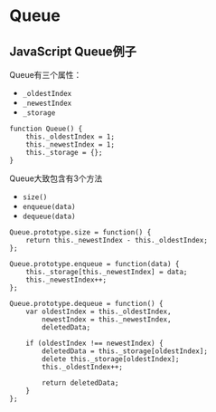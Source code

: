 # Queue


## JavaScript Queue例子

Queue有三个属性：

+ `_oldestIndex`
+ `_newestIndex`
+ `_storage`



```
function Queue() {
    this._oldestIndex = 1;
    this._newestIndex = 1;
    this._storage = {};
}
```



Queue大致包含有3个方法

+ `size()`
+ `enqueue(data)`
+ `dequeue(data)`



```
Queue.prototype.size = function() {
    return this._newestIndex - this._oldestIndex;
};
 
Queue.prototype.enqueue = function(data) {
    this._storage[this._newestIndex] = data;
    this._newestIndex++;
};
 
Queue.prototype.dequeue = function() {
    var oldestIndex = this._oldestIndex,
        newestIndex = this._newestIndex,
        deletedData;
 
    if (oldestIndex !== newestIndex) {
        deletedData = this._storage[oldestIndex];
        delete this._storage[oldestIndex];
        this._oldestIndex++;
 
        return deletedData;
    }
};
```











